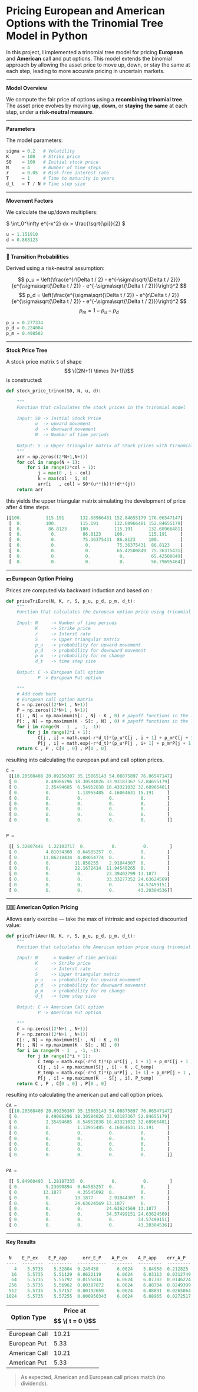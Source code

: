 
**Pricing European and American Options with the Trinomial Tree Model in Python**
=================================================================================

In this project, I implemented a trinomial tree model for pricing **European** and **American** call and put options. This model extends the binomial approach by allowing the asset price to move up, down, or stay the same at each step, leading to more accurate pricing in uncertain markets.


---


**Model Overview**

We compute the fair price of options using a **recombining trinomial tree**. The asset price evolves by moving **up**, **down**, or **staying the same** at each step, under a **risk-neutral measure**.

---


**Parameters**

The model parameters:

```python
sigma = 0.2   # Volatility
K     = 100   # Strike price
S0    = 100   # Initial stock price
N     = 4     # Number of time steps
r     = 0.05  # Risk-free interest rate
T     = 1     # Time to maturity in years
d_t   = T / N # Time step size
```

---

**Movement Factors**

We calculate the up/down multipliers:

$
\int_0^\infty e^{-x^2} dx = \frac{\sqrt{\pi}}{2}
$


```python
u = 1.151910
d = 0.868123
```

---

**🎲 Transition Probabilities**

Derived using a risk-neutral assumption:

$$ 
p_u = \left(\frac{e^{r\Delta t / 2} - e^{-\sigma\sqrt{\Delta t / 2}}}{e^{\sigma\sqrt{\Delta t / 2}} - e^{-\sigma\sqrt{\Delta t / 2}}}\right)^2
$$ 
$$ 
p_d = \left(\frac{e^{\sigma\sqrt{\Delta t / 2}} - e^{r\Delta t / 2}}{e^{\sigma\sqrt{\Delta t / 2}} - e^{-\sigma\sqrt{\Delta t / 2}}}\right)^2
$$ 
$$ 
p_m = 1 - p_u - p_d
$$ 

```python
p_u = 0.277334
p_d = 0.224084
p_m = 0.498582
```

---

**Stock Price Tree**

A stock price matrix `S` of shape $$ \((2N+1) \times (N+1)\)$$  is constructed:

```python
def stock_price_trinom(S0, N, u, d):
    
    """
    Function that calculates the stock prices in the trinomial model
    
    Input: S0 -> Initial Stock Price
           u  -> upward movement
           d  -> downward movement
           N  -> Number of time periods
       
    Output: S -> Upper triangular matrix of Stock prices with tirnomial model
    """
    arr = np.zeros((2*N+1,N+1))
    for col in range(N + 1):
        for i in range(2*col + 1):
            j = max(0 , i - col)
            k = max(col - i, 0)
            arr[i   , col] = S0*(u**(k))*(d**(j))
    return arr    
```

this yields the upper triangular matrix simulating the development of price after 4 time steps

```python
[[100.         115.191      132.68966481 152.84655179 176.06547147]
 [  0.         100.         115.191      132.68966481 152.84655179]
 [  0.          86.8123     100.         115.191      132.68966481]
 [  0.           0.          86.8123     100.         115.191     ]
 [  0.           0.          75.36375431  86.8123     100.        ]
 [  0.           0.           0.          75.36375431  86.8123    ]
 [  0.           0.           0.          65.42500849  75.36375431]
 [  0.           0.           0.           0.          65.42500849]
 [  0.           0.           0.           0.          56.79695464]]
```

---

**💵 European Option Pricing**

Prices are computed via backward induction and based on :

```python
def priceTriEuro(N, K, r, S, p_u, p_d, p_m, d_t):
    """
    Function that calculates the European option price using trinomial model
    
    Input: N     -> Number of time periods
           K     -> Strike price
           r     -> Interst rate
           S     -> Upper triangular matrix
           p_u   -> probability for upward movement
           p_d   -> probability for downward movement
           p_m   -> probability for no change
           d_t   -> time step size
       
    Output: C -> European Call option 
            P -> European Put option 

    """
    # Add code here
    # European call option matrix
    C = np.zeros((2*N+1 , N+1))
    P = np.zeros((2*N+1 , N+1))
    C[: , N] = np.maximum(S[: , N] - K , 0) # payoff functions in the last step
    P[: , N] = np.maximum(K - S[: , N] , 0) # payoff functions in the last step
    for i in range(N - 1  , -1, -1):
        for j in range(2*i + 1):
            C[j , i] = math.exp(-r*d_t)*(p_u*C[j , i + 1] + p_m*C[j + 1 , i+1] + p_d*C[j+2 , i+ 1])
            P[j , i] = math.exp(-r*d_t)*(p_u*P[j , i+ 1] + p_m*P[j + 1 , i+ 1] + p_d*P[j+2 , i+ 1])
    return C , P , C[0 , 0] , P[0 , 0]
```

resulting into calculating the european put and call option prices.

```python
C = 
 [[10.20508408 20.09256307 35.15865143 54.08875897 76.06547147]
 [ 0.          8.49086296 18.30584026 33.93187367 52.84655179]
 [ 0.          2.35494685  6.54952838 16.43321032 32.68966481]
 [ 0.          0.          1.13955485  4.16064631 15.191     ]
 [ 0.          0.          0.          0.          0.        ]
 [ 0.          0.          0.          0.          0.        ]
 [ 0.          0.          0.          0.          0.        ]
 [ 0.          0.          0.          0.          0.        ]
 [ 0.          0.          0.          0.          0.        ]]


P = 

 [[ 5.32807446  1.22103717  0.          0.          0.        ]
 [ 0.          4.81034308  0.64585257  0.          0.        ]
 [ 0.         11.86210434  4.08054774  0.          0.        ]
 [ 0.          0.         11.858255    2.91844307  0.        ]
 [ 0.          0.         22.1672414  11.94548265  0.        ]
 [ 0.          0.          0.         23.39402799 13.1877    ]
 [ 0.          0.          0.         33.33277352 24.63624569]
 [ 0.          0.          0.          0.         34.57499151]
 [ 0.          0.          0.          0.         43.20304536]]
```

---

**🇺🇸 American Option Pricing**

Allows early exercise — take the max of intrinsic and expected discounted value:

```python
def priceTriAmer(N, K, r, S, p_u, p_d, p_m, d_t):
    """
    Function that calculates the American option price using trinomial model
    
    Input: N     -> Number of time periods
           K     -> Strike price
           r     -> Interst rate
           S     -> Upper triangular matrix
           p_u   -> probability for upward movement
           p_d   -> probability for downward movement
           p_m   -> probability for no change
           d_t   -> time step size
       
    Output: C -> American Call option 
            P -> American Put option 

    """
    C = np.zeros((2*N+1 , N+1))
    P = np.zeros((2*N+1 , N+1))
    C[: , N] = np.maximum(S[: , N] - K , 0)
    P[: , N] = np.maximum(K - S[: , N] , 0)
    for i in range(N - 1  , -1, -1):
        for j in range(2*i + 1):
            C_temp = math.exp(-r*d_t)*(p_u*C[j , i + 1] + p_m*C[j + 1 , i+1] + p_d*C[j+2 , i+ 1])
            C[j , i] = np.maximum(S[j , i] - K , C_temp)
            P_temp = math.exp(-r*d_t)*(p_u*P[j , i+ 1] + p_m*P[j + 1 , i+ 1] + p_d*P[j+2 , i+ 1])
            P[j , i] = np.maximum(K  - S[j , i], P_temp)
    return C , P , C[0 , 0] , P[0 , 0]
```

resulting into calculating the american put and call option prices.

```python
CA = 
 [[10.20508408 20.09256307 35.15865143 54.08875897 76.06547147]
 [ 0.          8.49086296 18.30584026 33.93187367 52.84655179]
 [ 0.          2.35494685  6.54952838 16.43321032 32.68966481]
 [ 0.          0.          1.13955485  4.16064631 15.191     ]
 [ 0.          0.          0.          0.          0.        ]
 [ 0.          0.          0.          0.          0.        ]
 [ 0.          0.          0.          0.          0.        ]
 [ 0.          0.          0.          0.          0.        ]
 [ 0.          0.          0.          0.          0.        ]]


PA = 

 [[ 5.84960493  1.28187335  0.          0.          0.        ]
 [ 0.          5.23990894  0.64585257  0.          0.        ]
 [ 0.         13.1877      4.35545092  0.          0.        ]
 [ 0.          0.         13.1877      2.91844307  0.        ]
 [ 0.          0.         24.63624569 13.1877      0.        ]
 [ 0.          0.          0.         24.63624569 13.1877    ]
 [ 0.          0.          0.         34.57499151 24.63624569]
 [ 0.          0.          0.          0.         34.57499151]
 [ 0.          0.          0.          0.         43.20304536]]
```

---

**Key Results**

```python

 N    E_P_ex    E_P_app      err_E_P    A_P_ex    A_P_app    err_A_P
----  --------  ---------  -----------  --------  ---------  ---------
   4    5.5735    5.32804  0.245458       6.0624    5.84958  0.212825
  16    5.5735    5.51129  0.0622119      6.0624    6.03113  0.0312749
  64    5.5735    5.55792  0.0155814      6.0624    6.07702  0.0146224
 256    5.5735    5.56962  0.00387872     6.0624    6.08734  0.0249399
 512    5.5735    5.57157  0.00192659     6.0624    6.08891  0.0265064
1024    5.5735    5.57255  0.000950343    6.0624    6.08965  0.0272517

```

| Option Type       | Price at $$ \( t = 0 \)$$ |
|-------------------|------------------------|
| European Call     | 10.21                  |
| European Put      | 5.33                   |
| American Call     | 10.21                  |
| American Put      | 5.33                   |

> As expected, American and European call prices match (no dividends).
